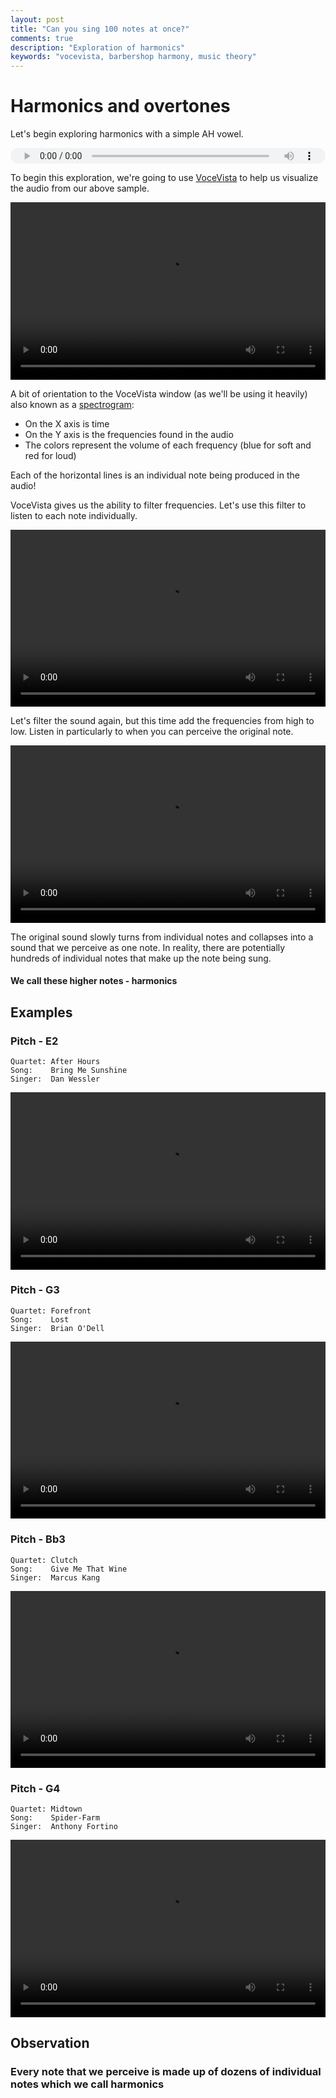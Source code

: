 ```yaml
---
layout: post
title: "Can you sing 100 notes at once?"
comments: true
description: "Exploration of harmonics"
keywords: "vocevista, barbershop harmony, music theory"
---
```


# Harmonics and overtones

Let's begin exploring harmonics with a simple AH vowel.

<div style="position: relative; overflow: hidden; width: 100%; padding-top: 5%">
    <audio controls style="position: absolute; top: 0; left: 0; width: 100%; height: 100%;">
        <source src="/assets/00-harmonics/00_intro_ah.flac" type="audio/flac">
        Your browser does not support the audio tag.
    </audio>
</div>
<div style="margin-top: 10px;"> <!-- just a bit of space after the video --> </div>

To begin this exploration, we're going to use [VoceVista](https://www.vocevista.com/) to help
us visualize the audio from our above sample.

<div style="position: relative; overflow: hidden; width: 100%; padding-top: 56.25%;">
    <video controls style="position: absolute; top: 0; left: 0; width: 100%; height: 100%;">
        <source src="/assets/00-harmonics/01_ah.mp4" type="video/mp4">
        Your browser does not support the video tag.
    </video>
</div>
<div style="margin-top: 10px;"> <!-- just a bit of space after the video --> </div>

A bit of orientation to the VoceVista window (as we'll be using it heavily) also known
as a [spectrogram](https://en.wikipedia.org/wiki/Spectrogram):

* On the X axis is time
* On the Y axis is the frequencies found in the audio
* The colors represent the volume of each frequency (blue for soft and red for loud)

Each of the horizontal lines is an individual note being produced in the audio!

VoceVista gives us the ability to filter frequencies. Let's use this filter to listen
to each note individually.

<div style="position: relative; overflow: hidden; width: 100%; padding-top: 56.25%;">
    <video controls style="position: absolute; top: 0; left: 0; width: 100%; height: 100%;">
        <source src="/assets/00-harmonics/02_ah_individual_notes.mp4" type="video/mp4">
        Your browser does not support the video tag.
    </video>
</div>
<div style="margin-top: 10px;"> <!-- just a bit of space after the video --> </div>

Let's filter the sound again, but this time add the frequencies from high to low. Listen
in particularly to when you can perceive the original note.

<div style="position: relative; overflow: hidden; width: 100%; padding-top: 56.25%;">
    <video controls style="position: absolute; top: 0; left: 0; width: 100%; height: 100%;">
        <source src="/assets/00-harmonics/03_adding_from_top.mp4" type="video/mp4">
        Your browser does not support the video tag.
    </video>
</div>
<div style="margin-top: 10px;"> <!-- just a bit of space after the video --> </div>

The original sound slowly turns from individual notes and collapses into a sound that 
we perceive as one note. In reality, there are potentially hundreds of individual notes that 
make up the note being sung.

#### We call these higher notes - harmonics

## Examples

### Pitch - E2

```
Quartet: After Hours
Song:    Bring Me Sunshine
Singer:  Dan Wessler
```

<div style="position: relative; overflow: hidden; width: 100%; padding-top: 56.25%;">
    <video controls style="position: absolute; top: 0; left: 0; width: 100%; height: 100%;">
        <source src="/assets/00-harmonics/04_AfterHours_BringMeSunshine_E2.mp4" type="video/mp4">
        Your browser does not support the video tag.
    </video>
</div>
<div style="margin-top: 10px;"> <!-- just a bit of space after the video --> </div>

### Pitch - G3

```
Quartet: Forefront
Song:    Lost
Singer:  Brian O'Dell
```

<div style="position: relative; overflow: hidden; width: 100%; padding-top: 56.25%;">
    <video controls style="position: absolute; top: 0; left: 0; width: 100%; height: 100%;">
        <source src="/assets/00-harmonics/07_Forefront_Lost_G3.mp4" type="video/mp4">
        Your browser does not support the video tag.
    </video>
</div>
<div style="margin-top: 10px;"> <!-- just a bit of space after the video --> </div>

### Pitch - Bb3

```
Quartet: Clutch
Song:    Give Me That Wine
Singer:  Marcus Kang
```

<div style="position: relative; overflow: hidden; width: 100%; padding-top: 56.25%;">
    <video controls style="position: absolute; top: 0; left: 0; width: 100%; height: 100%;">
        <source src="/assets/00-harmonics/06_Clutch_Wine_Bb3.mp4" type="video/mp4">
        Your browser does not support the video tag.
    </video>
</div>
<div style="margin-top: 10px;"> <!-- just a bit of space after the video --> </div>

### Pitch - G4

```
Quartet: Midtown
Song:    Spider-Farm
Singer:  Anthony Fortino
```

<div style="position: relative; overflow: hidden; width: 100%; padding-top: 56.25%;">
    <video controls style="position: absolute; top: 0; left: 0; width: 100%; height: 100%;">
        <source src="/assets/00-harmonics/05_Midtown_SpiderFarm_G4.mp4" type="video/mp4">
        Your browser does not support the video tag.
    </video>
</div>
<div style="margin-top: 10px;"> <!-- just a bit of space after the video --> </div>



## Observation 

### Every note that we perceive is made up of dozens of individual notes which we call harmonics 